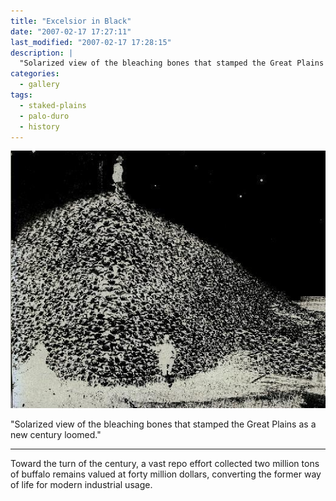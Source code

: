 ```yaml
---
title: "Excelsior in Black"
date: "2007-02-17 17:27:11"
last_modified: "2007-02-17 17:28:15"
description: |
  "Solarized view of the bleaching bones that stamped the Great Plains as a new century loomed."
categories:
  - gallery
tags:
  - staked-plains
  - palo-duro
  - history  
---
```

![181](/images/gallery/181.jpg)

  "Solarized view of the bleaching bones that stamped the Great Plains as a new century loomed."
***

Toward the turn of the century, a vast repo effort collected two million tons of buffalo remains valued at forty million dollars, converting the former way of life for modern industrial usage.
